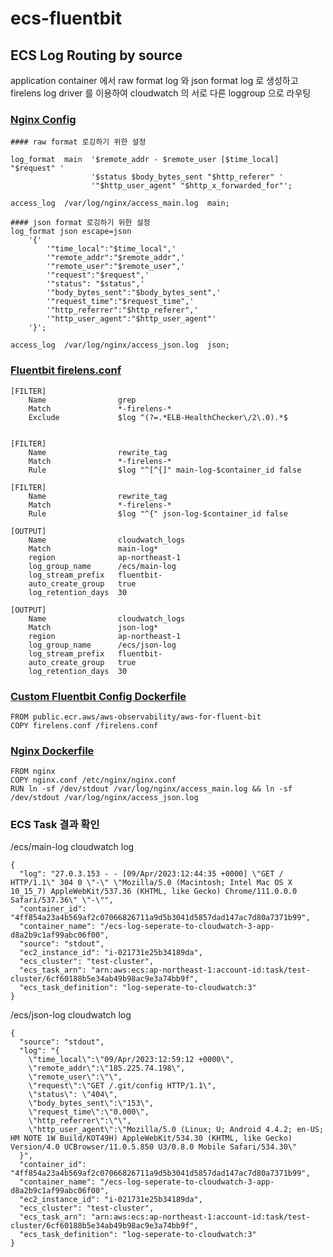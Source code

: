 # ecs-fluentbit

## ECS Log Routing by source

application container 에서 raw format log 와 json format log 로 생성하고 firelens log driver 를 이용하여 cloudwatch 의 서로 다른 loggroup 으로 라우팅 

### [Nginx Config](https://github.com/fromcloud/ecs-fluentbit/nginx/nginx.conf)

```
#### raw format 로깅하기 위한 설정

log_format  main  '$remote_addr - $remote_user [$time_local] "$request" '
                  '$status $body_bytes_sent "$http_referer" '
                  '"$http_user_agent" "$http_x_forwarded_for"';

access_log  /var/log/nginx/access_main.log  main;

#### json format 로깅하기 위한 설정
log_format json escape=json
    '{'
        '"time_local":"$time_local",'
        '"remote_addr":"$remote_addr",'
        '"remote_user":"$remote_user",'
        '"request":"$request",'
        '"status": "$status",'
        '"body_bytes_sent":"$body_bytes_sent",'
        '"request_time":"$request_time",'
        '"http_referrer":"$http_referer",'
        '"http_user_agent":"$http_user_agent"'
    '}';

access_log  /var/log/nginx/access_json.log  json;
```    
          
        
### [Fluentbit firelens.conf](https://github.com/fromcloud/ecs-fluentbit/custom_fluentbit/firelens.conf)
```
[FILTER]
    Name                grep
    Match               *-firelens-*
    Exclude             $log ^(?=.*ELB-HealthChecker\/2\.0).*$


[FILTER]
    Name                rewrite_tag
    Match               *-firelens-*
    Rule                $log "^[^{]" main-log-$container_id false

[FILTER]
    Name                rewrite_tag
    Match               *-firelens-*
    Rule                $log "^{" json-log-$container_id false

[OUTPUT]
    Name                cloudwatch_logs
    Match               main-log*
    region              ap-northeast-1
    log_group_name      /ecs/main-log
    log_stream_prefix   fluentbit-
    auto_create_group   true
    log_retention_days  30

[OUTPUT]
    Name                cloudwatch_logs
    Match               json-log*
    region              ap-northeast-1
    log_group_name      /ecs/json-log
    log_stream_prefix   fluentbit-
    auto_create_group   true
    log_retention_days  30
```

### [Custom Fluentbit Config Dockerfile](https://github.com/fromcloud/ecs-fluentbit/custom_fluentbit/Dockerfile)
```
FROM public.ecr.aws/aws-observability/aws-for-fluent-bit
COPY firelens.conf /firelens.conf
```

### [Nginx Dockerfile](https://github.com/fromcloud/ecs-fluentbit/nginx/Dockerfile)
```
FROM nginx
COPY nginx.conf /etc/nginx/nginx.conf
RUN ln -sf /dev/stdout /var/log/nginx/access_main.log && ln -sf /dev/stdout /var/log/nginx/access_json.log
```

### ECS Task 결과 확인

/ecs/main-log cloudwatch log
```
{
  "log": "27.0.3.153 - - [09/Apr/2023:12:44:35 +0000] \"GET / HTTP/1.1\" 304 0 \"-\" \"Mozilla/5.0 (Macintosh; Intel Mac OS X 10_15_7) AppleWebKit/537.36 (KHTML, like Gecko) Chrome/111.0.0.0 Safari/537.36\" \"-\"",
  "container_id": "4ff854a23a4b569af2c07066826711a9d5b3041d5857dad147ac7d80a7371b99",
  "container_name": "/ecs-log-seperate-to-cloudwatch-3-app-d8a2b9c1af99abc06f00",
  "source": "stdout",
  "ec2_instance_id": "i-021731e25b34189da",
  "ecs_cluster": "test-cluster",
  "ecs_task_arn": "arn:aws:ecs:ap-northeast-1:account-id:task/test-cluster/6cf60188b5e34ab49b98ac9e3a74bb9f",
  "ecs_task_definition": "log-seperate-to-cloudwatch:3"
}
```

/ecs/json-log cloudwatch log
```
{
  "source": "stdout",
  "log": "{
    \"time_local\":\"09/Apr/2023:12:59:12 +0000\",
    \"remote_addr\":\"185.225.74.198\",
    \"remote_user\":\"\",
    \"request\":\"GET /.git/config HTTP/1.1\",
    \"status\": \"404\",
    \"body_bytes_sent\":\"153\",
    \"request_time\":\"0.000\",
    \"http_referrer\":\"\",
    \"http_user_agent\":\"Mozilla/5.0 (Linux; U; Android 4.4.2; en-US; HM NOTE 1W Build/KOT49H) AppleWebKit/534.30 (KHTML, like Gecko) Version/4.0 UCBrowser/11.0.5.850 U3/0.8.0 Mobile Safari/534.30\"
  }",
  "container_id": "4ff854a23a4b569af2c07066826711a9d5b3041d5857dad147ac7d80a7371b99",
  "container_name": "/ecs-log-seperate-to-cloudwatch-3-app-d8a2b9c1af99abc06f00",
  "ec2_instance_id": "i-021731e25b34189da",
  "ecs_cluster": "test-cluster",
  "ecs_task_arn": "arn:aws:ecs:ap-northeast-1:account-id:task/test-cluster/6cf60188b5e34ab49b98ac9e3a74bb9f",
  "ecs_task_definition": "log-seperate-to-cloudwatch:3"
}
```